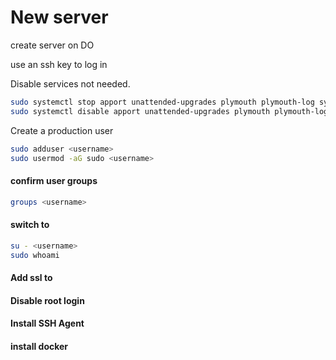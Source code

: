 # New server

create server on DO

use an ssh key to log in

Disable services not needed.

```bash
sudo systemctl stop apport unattended-upgrades plymouth plymouth-log sysstat ufw rsync uuidd
sudo systemctl disable apport unattended-upgrades plymouth plymouth-log sysstat ufw rsync uuidd
```

Create a production user
```bash
sudo adduser <username>
sudo usermod -aG sudo <username>
```
#### confirm user groups

```bash
groups <username>
```

#### switch to <username>
```bash
su - <username>
sudo whoami
```

#### Add ssl to <username>

#### Disable root login

#### Install SSH Agent

#### install docker

###

